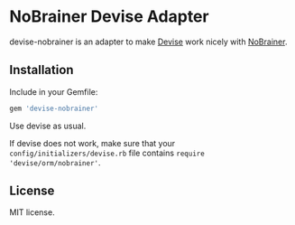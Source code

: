 NoBrainer Devise Adapter
========================

devise-nobrainer is an adapter to make
[Devise](https://github.com/plataformatec/devise/) work nicely with
[NoBrainer](http://nobrainer.io).

Installation
------------

Include in your Gemfile:

```ruby
gem 'devise-nobrainer'
```

Use devise as usual.

If devise does not work, make sure that your `config/initializers/devise.rb` file
contains `require 'devise/orm/nobrainer'`.

License
-------

MIT license.
